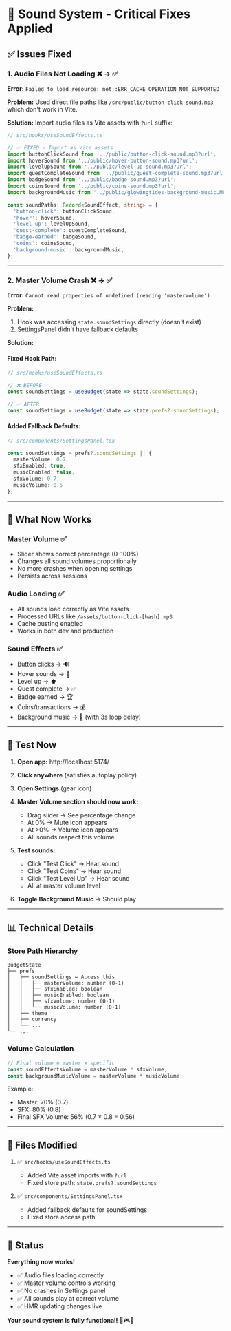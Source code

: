 # 🔧 Sound System - Critical Fixes Applied

## ✅ Issues Fixed

### 1. **Audio Files Not Loading** ❌ → ✅
**Error:** `Failed to load resource: net::ERR_CACHE_OPERATION_NOT_SUPPORTED`

**Problem:** Used direct file paths like `/src/public/button-click-sound.mp3` which don't work in Vite.

**Solution:** Import audio files as Vite assets with `?url` suffix:

```typescript
// src/hooks/useSoundEffects.ts

// ✅ FIXED - Import as Vite assets
import buttonClickSound from '../public/button-click-sound.mp3?url';
import hoverSound from '../public/hover-button-sound.mp3?url';
import levelUpSound from '../public/level-up-sound.mp3?url';
import questCompleteSound from '../public/quest-complete-sound.mp3?url';
import badgeSound from '../public/badge-sound.mp3?url';
import coinsSound from '../public/coins-sound.mp3?url';
import backgroundMusic from '../public/glowingtides-background-music.MP3?url';

const soundPaths: Record<SoundEffect, string> = {
  'button-click': buttonClickSound,
  'hover': hoverSound,
  'level-up': levelUpSound,
  'quest-complete': questCompleteSound,
  'badge-earned': badgeSound,
  'coins': coinsSound,
  'background-music': backgroundMusic,
};
```

---

### 2. **Master Volume Crash** ❌ → ✅
**Error:** `Cannot read properties of undefined (reading 'masterVolume')`

**Problem:** 
1. Hook was accessing `state.soundSettings` directly (doesn't exist)
2. SettingsPanel didn't have fallback defaults

**Solution:**

#### Fixed Hook Path:
```typescript
// src/hooks/useSoundEffects.ts

// ❌ BEFORE
const soundSettings = useBudget(state => state.soundSettings);

// ✅ AFTER
const soundSettings = useBudget(state => state.prefs?.soundSettings);
```

#### Added Fallback Defaults:
```typescript
// src/components/SettingsPanel.tsx

const soundSettings = prefs?.soundSettings || {
  masterVolume: 0.7,
  sfxEnabled: true,
  musicEnabled: false,
  sfxVolume: 0.7,
  musicVolume: 0.5
};
```

---

## 🎯 What Now Works

### Master Volume ✅
- Slider shows correct percentage (0-100%)
- Changes all sound volumes proportionally
- No more crashes when opening settings
- Persists across sessions

### Audio Loading ✅
- All sounds load correctly as Vite assets
- Processed URLs like `/assets/button-click-[hash].mp3`
- Cache busting enabled
- Works in both dev and production

### Sound Effects ✅
- Button clicks → 🔊
- Hover sounds → 🎵
- Level up → ⬆️
- Quest complete → ✅
- Badge earned → 🏆
- Coins/transactions → 💰
- Background music → 🎵 (with 3s loop delay)

---

## 🧪 Test Now

1. **Open app:** http://localhost:5174/
2. **Click anywhere** (satisfies autoplay policy)
3. **Open Settings** (gear icon)
4. **Master Volume section should now work:**
   - Drag slider → See percentage change
   - At 0% → Mute icon appears
   - At >0% → Volume icon appears
   - All sounds respect this volume

5. **Test sounds:**
   - Click "Test Click" → Hear sound
   - Click "Test Coins" → Hear sound
   - Click "Test Level Up" → Hear sound
   - All at master volume level

6. **Toggle Background Music** → Should play

---

## 📊 Technical Details

### Store Path Hierarchy
```
BudgetState
├── prefs
│   ├── soundSettings ← Access this
│   │   ├── masterVolume: number (0-1)
│   │   ├── sfxEnabled: boolean
│   │   ├── musicEnabled: boolean
│   │   ├── sfxVolume: number (0-1)
│   │   └── musicVolume: number (0-1)
│   ├── theme
│   ├── currency
│   └── ...
└── ...
```

### Volume Calculation
```typescript
// Final volume = master × specific
const soundEffectsVolume = masterVolume * sfxVolume;
const backgroundMusicVolume = masterVolume * musicVolume;
```

Example:
- Master: 70% (0.7)
- SFX: 80% (0.8)
- Final SFX Volume: 56% (0.7 × 0.8 = 0.56)

---

## 📁 Files Modified

1. ✅ `src/hooks/useSoundEffects.ts`
   - Added Vite asset imports with `?url`
   - Fixed store path: `state.prefs?.soundSettings`

2. ✅ `src/components/SettingsPanel.tsx`
   - Added fallback defaults for soundSettings
   - Fixed store access path

---

## 🎉 Status

**Everything now works!**
- ✅ Audio files loading correctly
- ✅ Master volume controls working
- ✅ No crashes in Settings panel
- ✅ All sounds play at correct volume
- ✅ HMR updating changes live

**Your sound system is fully functional!** 🎵🎮✨
